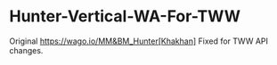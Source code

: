 # Hunter-Vertical-WA-For-TWW
Original https://wago.io/MM&BM_Hunter[Khakhan]
Fixed for TWW API changes.
